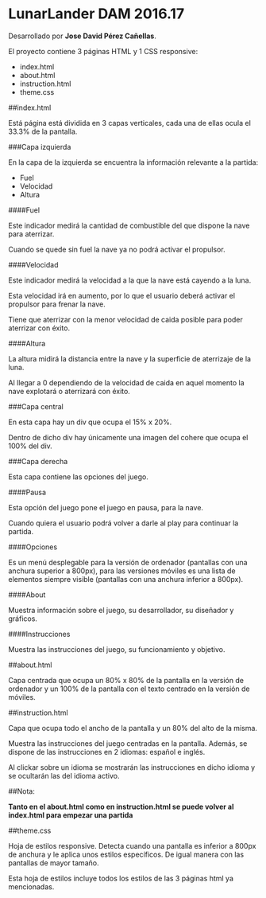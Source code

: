 # LunarLander DAM 2016.17

Desarrollado por **Jose David Pérez Cañellas**.

El proyecto contiene 3 páginas HTML y 1 CSS responsive:

* index.html
* about.html
* instruction.html
* theme.css

##index.html

Está página está dividida en 3 capas verticales, cada una de ellas ocula el 33.3% de la pantalla.

###Capa izquierda

En la capa de la izquierda se encuentra la información relevante a la partida:

* Fuel
* Velocidad
* Altura

####Fuel

Este indicador medirá la cantidad de combustible del que dispone la nave para aterrizar.

Cuando se quede sin fuel la nave ya no podrá activar el propulsor.

####Velocidad

Este indicador medirá la velocidad a la que la nave está cayendo a la luna.

Esta velocidad irá en aumento, por lo que el usuario deberá activar el propulsor para frenar la nave.

Tiene que aterrizar con la menor velocidad de caida posible para poder aterrizar con éxito.

####Altura

La altura midirá la distancia entre la nave y la superficie de aterrizaje de la luna.

Al llegar a 0 dependiendo de la velocidad de caida en aquel momento la nave explotará o aterrizará con éxito.

###Capa central

En esta capa hay un div que ocupa el 15% x 20%.

Dentro de dicho div hay únicamente una imagen del cohere que ocupa el 100% del div.

###Capa derecha

Esta capa contiene las opciones del juego.

####Pausa

Esta opción del juego pone el juego en pausa, para la nave.

Cuando quiera el usuario podrá volver a darle al play para continuar la partida.

####Opciones

Es un menú desplegable para la versión de ordenador (pantallas con una anchura superior a 800px), para las versiones móviles es una lista de elementos siempre visible (pantallas con una anchura inferior a 800px).

####About

Muestra información sobre el juego, su desarrollador, su diseñador y gráficos.

####Instrucciones

Muestra las instrucciones del juego, su funcionamiento y objetivo.

##about.html

Capa centrada que ocupa un 80% x 80% de la pantalla en la versión de ordenador y un 100% de la pantalla con el texto centrado en la versión de móviles.

##instruction.html

Capa que ocupa todo el ancho de la pantalla y un 80% del alto de la misma.

Muestra las instrucciones del juego centradas en la pantalla. Además, se dispone de las instrucciones en 2 idiomas: español e inglés.

Al clickar sobre un idioma se mostrarán las instrucciones en dicho idioma y se ocultarán las del idioma activo.

##Nota:

**Tanto en el about.html como en instruction.html se puede volver al index.html para empezar una partida**

##theme.css

Hoja de estilos responsive. Detecta cuando una pantalla es inferior a 800px de anchura y le aplica unos estilos específicos. De igual manera con las pantallas de mayor tamaño.

Esta hoja de estilos incluye todos los estilos de las 3 páginas html ya mencionadas.
